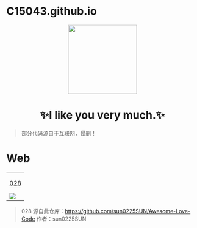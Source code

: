 # C15043.github.io

<div align="center">
    <img  width=180 src="https://cdn.jsdelivr.net/gh/sun0225SUN/Awesome-Love-Code/assets/logo.png"/>
    <h1>✨I like you very much.✨</h1> 
</div>

> 部分代码源自于互联网，侵删！

# Web

<table align="center">
    <!-- 第十行 -->
    <tr>
    <td valign="top">
        <a target="_blank" href="https://C15043.github.io/C15043/028">
            <p align="center">028</p>
            <img src="https://cdn.jsdelivr.net/gh/sun0225SUN/Awesome-Love-Code/assets/img/web/028.jpg"/>
        </a>
    </td>
    </tr>
</table>

>  028 源自此仓库：https://github.com/sun0225SUN/Awesome-Love-Code  作者：sun0225SUN

